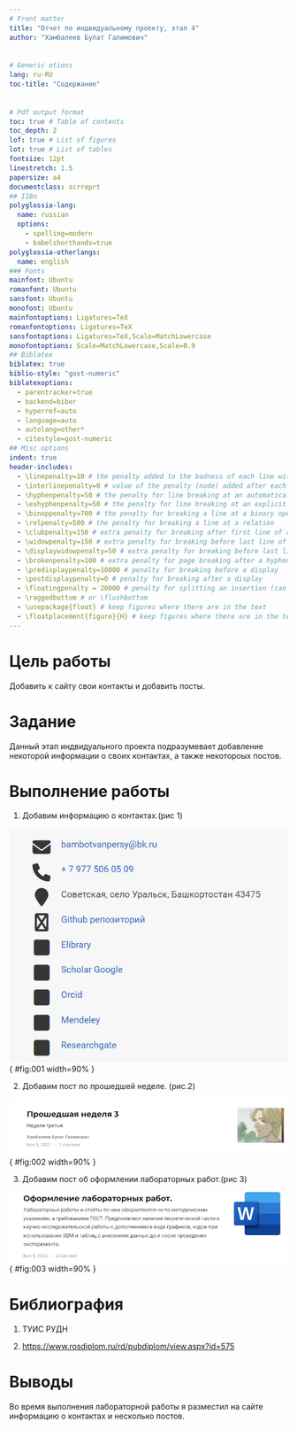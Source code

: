 ```yaml
---
# Front matter
title: "Отчет по индвидуальному проекту, этап 4"
author: "Хамбалеев Булат Галимович"


# Generic otions
lang: ru-RU
toc-title: "Содержание"


# Pdf output format
toc: true # Table of contents
toc_depth: 2
lof: true # List of figures
lot: true # List of tables
fontsize: 12pt
linestretch: 1.5
papersize: a4
documentclass: scrreprt
## I18n
polyglossia-lang:
  name: russian
  options:
	- spelling=modern
	- babelshorthands=true
polyglossia-otherlangs:
  name: english
### Fonts
mainfont: Ubuntu
romanfont: Ubuntu
sansfont: Ubuntu
monofont: Ubuntu
mainfontoptions: Ligatures=TeX
romanfontoptions: Ligatures=TeX
sansfontoptions: Ligatures=TeX,Scale=MatchLowercase
monofontoptions: Scale=MatchLowercase,Scale=0.9
## Biblatex
biblatex: true
biblio-style: "gost-numeric"
biblatexoptions:
  - parentracker=true
  - backend=biber
  - hyperref=auto
  - language=auto
  - autolang=other*
  - citestyle=gost-numeric
## Misc options
indent: true
header-includes:
  - \linepenalty=10 # the penalty added to the badness of each line within a paragraph (no associated penalty node) Increasing the value makes tex try to have fewer lines in the paragraph.
  - \interlinepenalty=0 # value of the penalty (node) added after each line of a paragraph.
  - \hyphenpenalty=50 # the penalty for line breaking at an automatically inserted hyphen
  - \exhyphenpenalty=50 # the penalty for line breaking at an explicit hyphen
  - \binoppenalty=700 # the penalty for breaking a line at a binary operator
  - \relpenalty=500 # the penalty for breaking a line at a relation
  - \clubpenalty=150 # extra penalty for breaking after first line of a paragraph
  - \widowpenalty=150 # extra penalty for breaking before last line of a paragraph
  - \displaywidowpenalty=50 # extra penalty for breaking before last line before a display math
  - \brokenpenalty=100 # extra penalty for page breaking after a hyphenated line
  - \predisplaypenalty=10000 # penalty for breaking before a display
  - \postdisplaypenalty=0 # penalty for breaking after a display
  - \floatingpenalty = 20000 # penalty for splitting an insertion (can only be split footnote in standard LaTeX)
  - \raggedbottom # or \flushbottom
  - \usepackage{float} # keep figures where there are in the text
  - \floatplacement{figure}{H} # keep figures where there are in the text
---
```


# Цель работы

Добавить к сайту свои контакты и добавить посты.

# Задание

Данный этап индвидуального проекта подразумевает добавление некоторой информации о своих контактах, а также некотороых постов.


# Выполнение работы

1. Добавим информацию о контактах.(рис 1)


![рис.1. Контакты.](images/1.jpg){ #fig:001 width=90% }


2. Добавим пост по прошедшей неделе. (рис.2)


![рис.2. Неделя.](images/2.jpg){ #fig:002 width=90% }


3. Добавим пост об оформлении лабораторных работ.(рис 3)


![рис.3. Пост.](images/3.jpg){ #fig:003 width=90% }


# Библиография

1. ТУИС РУДН

2. https://www.rosdiplom.ru/rd/pubdiplom/view.aspx?id=575

# Выводы

Во время выполнения лабораторной работы я разместил на сайте информацию о контактах и несколько постов.